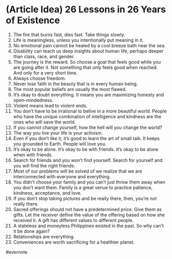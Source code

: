 # (Article Idea) 26 Lessons in 26 Years of Existence

1. The fire that burns fast, dies fast. Take things slowly.
2. Life is meaningless, unless you intentionally put meaning in it.
3. No emotional pain cannot be healed by a cool breeze bath near the sea.
4. Disability can teach us deep insights about human life, perhaps deeper than class, race, and gender.
5. The journey is the reward. So choose a goal that feels good while you are going after it. Not something that only feels good when reached. And only for a very short time.
6. Always choose freedom.
7. Never lose faith in the beauty that is in every human being.
8. The most popular beliefs are usually the most flawed.
9. It’s okay to doubt everything. It means you are maximizing honesty and open-mindedness.
10. Violent means lead to violent ends.
11. You don’t have to be irrational to belive in a more beautiful world. People who have the unique combination of intelligence and kindness are the ones who will save the world.
12. If you cannot change yourself, how the hell will you change the world?
13. The way you live your life is your activism.
14. Even if you don’t like it, it’s good to learn the art of small talk. It keeps you grounded to Earth. People will love you.
15. It’s okay to be alone. It’s okay to be with friends. It’s okay to be alone when with friends.
16. Search for friends and you won’t find yourself. Search for yourself and you will find the right friends.
17. Most of our problems will be solved of we realize that we are interconnected with everyone and everything.
18. You didn’t choose your family and you can’t just throw them away when you don’t want them. Family is a great venue to practice patience, kindness, acceptance, and love.
19. If you don’t stop taking pictures and be really there, then, you’re not really there.
20. Sacred offerings should not have a predetermined price. Give them as gifts. Let the receiver define the value of the offering based on how she received it. A gift has different values to different people.
21. A stateless and moneyless Philippines existed in the past. So why can’t it be done again?
22. Relationships are everything.
23. Conveniences are worth sacrificing for a healthier planet.

\#evernote

